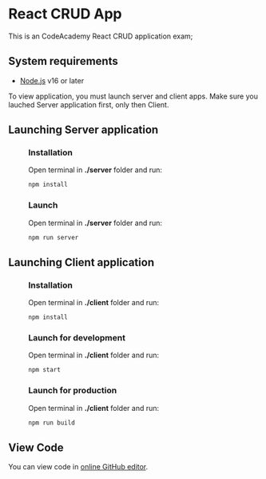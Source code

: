 # React CRUD App
This is an CodeAcademy React CRUD application exam;

## System requirements
* [Node.js](https://nodejs.org/en/) v16 or later
  
To view application, you must launch server and client apps.
Make sure you lauched Server application first, only then Client.


## Launching Server application
<div style="padding-left: 40px">

### Installation
Open terminal in __./server__ folder and run: 

```bash
npm install
```

### Launch
Open terminal in __./server__ folder and run:
```bash
npm run server
``` 
</div>

## Launching Client application

<div style="padding-left: 40px">

### Installation
Open terminal in __./client__ folder and run:
```bash
npm install
```

### Launch for development
Open terminal in __./client__ folder and run:
```bash
npm start
```

### Launch for production
Open terminal in __./client__ folder and run:
```bash
npm run build
```
</div>


## View Code
You can view code in [online GitHub editor](https://github.dev/ViktorijaVer/React_CRUD).
